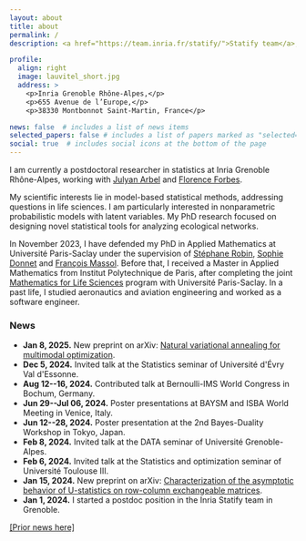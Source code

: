```yaml
---
layout: about
title: about
permalink: /
description: <a href="https://team.inria.fr/statify/">Statify team</a>, Inria, Laboratoire Jean Kuntzmann, Université Grenoble Alpes.

profile:
  align: right
  image: lauvitel_short.jpg
  address: >
    <p>Inria Grenoble Rhône-Alpes,</p>
    <p>655 Avenue de l’Europe,</p>
    <p>38330 Montbonnot Saint-Martin, France</p>

news: false  # includes a list of news items
selected_papers: false # includes a list of papers marked as "selected={true}"
social: true  # includes social icons at the bottom of the page
---
```


I am currently a postdoctoral researcher in statistics at Inria Grenoble Rhône-Alpes, working with [Julyan Arbel](https://www.julyanarbel.com/) and [Florence Forbes](https://mistis.inrialpes.fr/~forbes/). 

My scientific interests lie in model-based statistical methods, addressing questions in life sciences. I am particularly interested in nonparametric probabilistic models with latent variables. My PhD research focused on designing novel statistical tools for analyzing ecological networks.

In November 2023, I have defended my PhD in Applied Mathematics at Université Paris-Saclay under the supervision of [Stéphane Robin](https://scj-robin.github.io/), [Sophie Donnet](https://sophiedonnet.github.io) and [François Massol](https://sites.google.com/a/polytechnique.org/francoismassol/home). 
Before that, I received a Master in Applied Mathematics from Institut Polytechnique de Paris, after completing the joint [Mathematics for Life Sciences](https://sites.google.com/view/m2-msv/accueil?authuser=0) program with Université Paris-Saclay.
In a past life, I studied aeronautics and aviation engineering and worked as a software engineer.

### News

- **Jan 8, 2025.** New preprint on arXiv: [Natural variational annealing for multimodal optimization](https://arxiv.org/abs/2501.04667).
- **Dec 5, 2024.** Invited talk at the Statistics seminar of Université d'Évry Val d'Essonne.
- **Aug 12--16, 2024.** Contributed talk at Bernoulli-IMS World Congress in Bochum, Germany.
- **Jun 29--Jul 06, 2024.** Poster presentations at BAYSM and ISBA World Meeting in Venice, Italy.
- **Jun 12--28, 2024.** Poster presentation at the 2nd Bayes-Duality Workshop in Tokyo, Japan.
- **Feb 8, 2024.** Invited talk at the DATA seminar of Université Grenoble-Alpes.
- **Feb 6, 2024.** Invited talk at the Statistics and optimization seminar of Université Toulouse III.
- **Jan 15, 2024.** New preprint on arXiv: [Characterization of the asymptotic behavior of U-statistics on row-column exchangeable matrices](https://arxiv.org/abs/2401.07876).
- **Jan 1, 2024.** I started a postdoc position in the Inria Statify team in Grenoble.

[[Prior news here]](/archives)